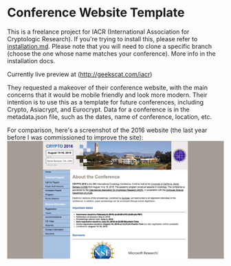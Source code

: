 # Conference Website Template
This is a freelance project for IACR (International Association for Cryptologic Research). If you're trying to install this, please refer to [installation.md](/installation.md). Please note that you will need to clone a specific branch (choose the one whose name matches your conference). More info in the installation docs.

Currently live preview at (http://geekscat.com/iacr)

They requested a makeover of their conference website, with the main
concerns that it would be mobile friendly and look more modern. Their
intention is to use this as a template for future conferences,
including Crypto, Asiacrypt, and Eurocrypt. Data for a conference is in
the metadata.json file, such as the dates, name of conference, location, etc.

For comparison, here's a screenshot of the 2016 website (the last year before I was commissioned to improve the site):
![the old conference website, with many notable hallmarks of early 2000s/late 1990s web design](./www/images/oldCryptoSite.png)
